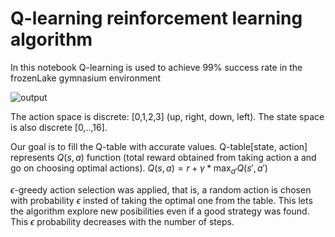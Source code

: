 # Q-learning reinforcement learning algorithm

In this notebook Q-learning is used to achieve 99% success rate in the frozenLake gymnasium environment

![output](https://github.com/user-attachments/assets/d65e0299-2118-4d4b-bb8d-8acbd0da9f24)

The action space is discrete: [0,1,2,3] (up, right, down, left). The state space is also discrete [0,..,16]. 

Our goal is to fill the Q-table with accurate values. Q-table[state, action] represents $Q(s,a)$ function (total reward obtained from taking action a and go on choosing optimal actions).  $Q(s,a)=r+\gamma * \max_{a'}{Q(s',a')}$

$\epsilon$-greedy action selection was applied, that is, a random action is chosen with probability $\epsilon$ insted of taking the optimal one from the table.
This lets the algorithm explore new posibilities even if a good strategy was found. This $\epsilon$ probability decreases with the number of steps.
